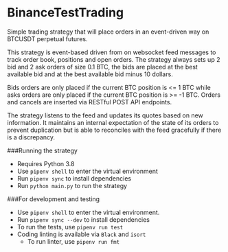 # BinanceTestTrading
Simple trading strategy that will place orders in an event-driven way on BTCUSDT perpetual futures.

This strategy is event-based driven from on websocket feed messages to track order book, positions and open orders.
The strategy always sets up 2 bid and 2 ask orders of size 0.1 BTC, the bids are placed at the best available bid and at the best available bid minus 10 dollars.  

Bids orders are only placed if the current BTC position is <= 1 BTC while asks orders are only placed if the current BTC position is >= -1 BTC. Orders and cancels are inserted via RESTful POST API endpoints.

The strategy listens to the feed and updates its quotes based on new information. It maintains an internal expectation of the state of its orders to prevent duplication but is able to reconciles with the feed gracefully if there is a discrepancy.



###Running the strategy
- Requires Python 3.8
- Use `pipenv shell` to enter the virtual environment
- Run `pipenv sync` to install dependencies
- Run `python main.py` to run the strategy


###For development and testing
- Use `pipenv shell` to enter the virtual environment.
- Run `pipenv sync --dev` to install dependencies
- To run the tests, use `pipenv run test`
- Coding linting is available via `Black` and `isort`
  - To run linter, use `pipenv run fmt`